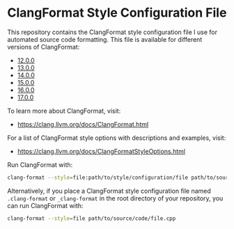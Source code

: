 # ClangFormat Style Configuration File

This repository contains the ClangFormat style configuration file I use for automated source code formatting. This file is available for different versions of ClangFormat:

- [12.0.0](12.0.0/.clang-format)
- [13.0.0](13.0.0/.clang-format)
- [14.0.0](14.0.0/.clang-format)
- [15.0.0](15.0.0/.clang-format)
- [16.0.0](16.0.0/.clang-format)
- [17.0.0](17.0.0/.clang-format)

To learn more about ClangFormat, visit:

- <https://clang.llvm.org/docs/ClangFormat.html>

For a list of ClangFormat style options with descriptions and examples, visit:

- <https://clang.llvm.org/docs/ClangFormatStyleOptions.html>

Run ClangFormat with:

```BASH
clang-format --style=file:path/to/style/configuration/file path/to/source/code/file.cpp
```

Alternatively, if you place a ClangFormat style configuration file named `.clang-format` or `_clang-format` in the root directory of your repository, you can run ClangFormat with:

```BASH
clang-format --style=file path/to/source/code/file.cpp
```
